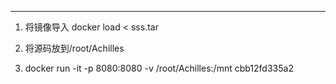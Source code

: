 
---

1.  将镜像导入 docker load < sss.tar

2.  将源码放到/root/Achilles

3.  docker run -it -p 8080:8080 -v /root/Achilles:/mnt cbb12fd335a2
